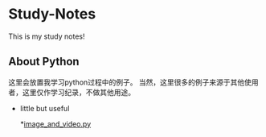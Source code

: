 # Study-Notes
This is my study notes!
## About Python
这里会放置我学习python过程中的例子。
当然，这里很多的例子来源于其他使用者，这里仅作学习纪录，不做其他用途。

* little but useful

  *[image_and_video.py](https://github.com/zllrunning/Study-Notes/blob/master/little%20but%20useful/image_and_video.py)

